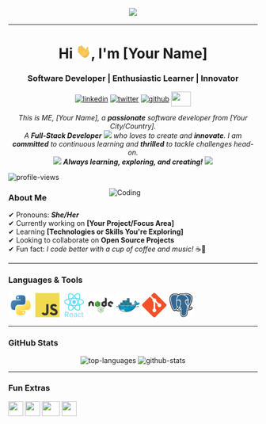 <p align="center">
  <img src="https://i.imgur.com/YourAvatarImageLink.png" height="200"/>
</p>
<hr>
<h1 align="center">Hi <img src="https://raw.githubusercontent.com/ABSphreak/ABSphreak/master/gifs/Hi.gif" width="30px">, I'm [Your Name]</h1>
<h3 align="center">Software Developer | Enthusiastic Learner | Innovator</h3>
<p align="center">
<a href="https://www.linkedin.com/in/your-profile" target="blank"><img align="center" src="https://cdn.jsdelivr.net/npm/simple-icons@3.0.1/icons/linkedin.svg" alt="linkedin" height="30" width="40" /></a>
<a href="https://twitter.com/your-twitter" target="blank"><img align="center" src="https://cdn.jsdelivr.net/npm/simple-icons@3.0.1/icons/twitter.svg" alt="twitter" height="30" width="40" /></a>
<a href="https://github.com/your-github" target="blank"><img align="center" src="https://cdn.jsdelivr.net/npm/simple-icons@3.0.1/icons/github.svg" alt="github" height="30" width="40" /></a>
<a href = "mailto:your-email@gmail.com"><img align="center" src="https://simpleicons.org/icons/gmail.svg" height="30" width="40" /></a>
</p>

<p align="center">
  <em>
    This is ME, [Your Name], a <b>passionate</b> software developer from [Your City/Country].<br>
    A <b>Full-Stack Developer</b> <img src="https://github.com/TheDudeThatCode/TheDudeThatCode/blob/master/Assets/Developer.gif" width="30px"> who loves to create and <b>innovate</b>. I am <b>committed</b> to continuous learning and <b>thrilled</b> to tackle challenges head-on.
  </em>
  <br>
  <img src="https://media.giphy.com/media/VgCDAzcKvsR6OM0uWg/giphy.gif" width="50" /> <b><i>Always learning, exploring, and creating!</i></b> <img src="https://media.giphy.com/media/7j2hfyeVcDtf2/giphy.gif" width="50" />
</p>

<p align="left"> <img src="https://komarev.com/ghpvc/?username=your-github&label=Profile%20views&color=0e75b6&style=flat" alt="profile-views" /> </p>
<img align="right" width=300px alt="Coding" src="https://media.giphy.com/media/3ohs4BSacFKI7A717y/giphy.gif" />

### About Me
✔ Pronouns: ***She/Her*** <br>
✔ Currently working on **[Your Project/Focus Area]** <br>
✔ Learning **[Technologies or Skills You're Exploring]** <br>
✔ Looking to collaborate on **Open Source Projects** <br>
✔ Fun fact: *I code better with a cup of coffee and music!* ☕🎵 <br>

---

### Languages & Tools
<p align="left">
  <img height="50" src="https://raw.githubusercontent.com/devicons/devicon/master/icons/python/python-original.svg">
  <img height="50" src="https://raw.githubusercontent.com/devicons/devicon/master/icons/javascript/javascript-original.svg">
  <img height="50" src="https://raw.githubusercontent.com/devicons/devicon/master/icons/react/react-original-wordmark.svg">
  <img height="50" src="https://raw.githubusercontent.com/devicons/devicon/master/icons/nodejs/nodejs-original-wordmark.svg">
  <img height="50" src="https://raw.githubusercontent.com/devicons/devicon/master/icons/docker/docker-original.svg">
  <img height="50" src="https://raw.githubusercontent.com/devicons/devicon/master/icons/git/git-original.svg">
  <img height="50" src="https://raw.githubusercontent.com/devicons/devicon/master/icons/postgresql/postgresql-original.svg">
</p>

---

### GitHub Stats
<p align="center">
  <img src="https://github-readme-stats.vercel.app/api/top-langs?username=your-github&show_icons=true&locale=en&layout=compact" alt="top-languages" />
  <img src="https://github-readme-stats.vercel.app/api?username=your-github&show_icons=true&locale=en" alt="github-stats" width="410" />
</p>

---

### Fun Extras
<div>
    <img src="https://cultofthepartyparrot.com/parrots/hd/githubparrot.gif" width="30" height="30"/>
    <img src="https://cultofthepartyparrot.com/flags/hd/indiaparrot.gif" width="30" height="30"/>
    <img src="https://cultofthepartyparrot.com/parrots/asyncparrot.gif" width="36" height="30"/>
    <img src="https://cultofthepartyparrot.com/parrots/exceptionallyfastparrot.gif" width="30" height="30"/>
</div>
